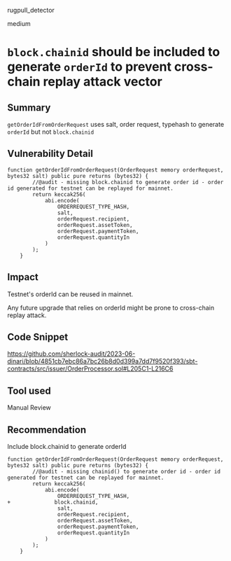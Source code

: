 rugpull_detector

medium

# `block.chainid` should be included to generate `orderId` to prevent cross-chain replay attack vector

## Summary
`getOrderIdFromOrderRequest` uses salt, order request, typehash to generate `orderId` but not `block.chainid`

## Vulnerability Detail
```solidity
function getOrderIdFromOrderRequest(OrderRequest memory orderRequest, bytes32 salt) public pure returns (bytes32) {
        //@audit - missing block.chainid to generate order id - order id generated for testnet can be replayed for mainnet.
        return keccak256(
            abi.encode(
                ORDERREQUEST_TYPE_HASH,
                salt,
                orderRequest.recipient,
                orderRequest.assetToken,
                orderRequest.paymentToken,
                orderRequest.quantityIn
            )
        );
    }
```

## Impact
Testnet's orderId can be reused in mainnet.

Any future upgrade that relies on orderId might be prone to cross-chain replay attack.

## Code Snippet
https://github.com/sherlock-audit/2023-06-dinari/blob/4851cb7ebc86a7bc26b8d0d399a7dd7f9520f393/sbt-contracts/src/issuer/OrderProcessor.sol#L205C1-L216C6

## Tool used

Manual Review

## Recommendation
Include block.chainid to generate orderId

```solidity
function getOrderIdFromOrderRequest(OrderRequest memory orderRequest, bytes32 salt) public pure returns (bytes32) {
        //@audit - missing chainid() to generate order id - order id generated for testnet can be replayed for mainnet.
        return keccak256(
            abi.encode(
                ORDERREQUEST_TYPE_HASH,
+              block.chainid,
                salt,
                orderRequest.recipient,
                orderRequest.assetToken,
                orderRequest.paymentToken,
                orderRequest.quantityIn
            )
        );
    }
```